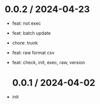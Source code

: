 # 0.0.2 / 2024-04-23

- feat: not exec
- feat: batch update
- chore: trunk
- feat: raw format csv
- feat: check, init, exec, raw, version

  # 0.0.1 / 2024-04-02

- init
